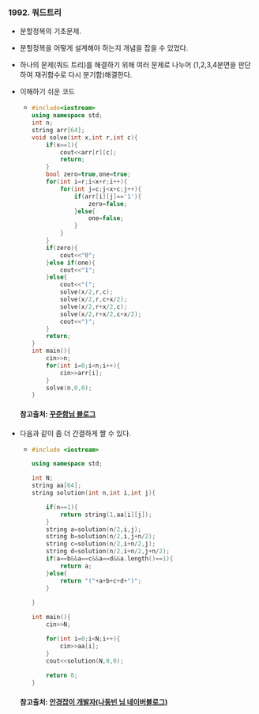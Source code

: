 ### 1992. 쿼드트리

- 분할정복의 기초문제.

- 분할정복을 어떻게 설계해야 하는지 개념을 잡을 수 있었다.

- 하나의 문제(쿼드 트리)를 해결하기 위해 여러 문제로 나누어 (1,2,3,4분면을 판단하여 재귀함수로 다시 분기함)해결한다.

- 이해하기 쉬운 코드

  - ```c++
    #include<iostream>
    using namespace std;
    int n;
    string arr[64];
    void solve(int x,int r,int c){
    	if(x==1){
    		cout<<arr[r][c];
    		return;
    	}
    	bool zero=true,one=true;
    	for(int i=r;i<x+r;i++){
    		for(int j=c;j<x+c;j++){
    			if(arr[i][j]=='1'){
    				zero=false;
    			}else{
    				one=false;
    			}	
    		}
    	}
    	if(zero){
    		cout<<"0";
    	}else if(one){
    		cout<<"1";
    	}else{
    		cout<<"(";
    		solve(x/2,r,c);
    		solve(x/2,r,c+x/2);
    		solve(x/2,r+x/2,c);
    		solve(x/2,r+x/2,c+x/2);
    		cout<<")";
    	}
    	return;
    }
    int main(){
    	cin>>n;
    	for(int i=0;i<n;i++){
    		cin>>arr[i];
    	}
    	solve(n,0,0);
    }
    ```

  #### 참고출처: [꾸준함님 블로그]( https://jaimemin.tistory.com/1072 )

- 다음과 같이 좀 더 간결하게 짤 수 있다.

  - ```c++
    #include <iostream>
    
    using namespace std;
    
    int N;
    string aa[64];
    string solution(int n,int i,int j){
    
    	if(n==1){
    		return string(1,aa[i][j]);
    	}
    	string a=solution(n/2,i,j);
    	string b=solution(n/2,i,j+n/2);
    	string c=solution(n/2,i+n/2,j);
    	string d=solution(n/2,i+n/2,j+n/2);
    	if(a==b&&a==c&&a==d&&a.length()==1){
    		return a;
    	}else{
    		return "("+a+b+c+d+")";
    	}
    		
    }
    
    int main(){
    	cin>>N;
    
    	for(int i=0;i<N;i++){
    		cin>>aa[i];
    	}
    	cout<<solution(N,0,0);
    	
    	return 0;
    }
    ```

  #### 참고출처: [안경잡이 개발자(나동빈 님 네이버블로그)]( https://blog.naver.com/ndb796/221250796972 )
